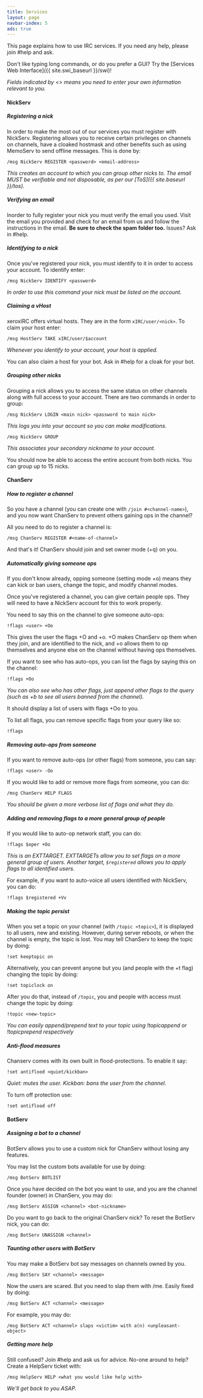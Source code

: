 ```yaml
---
title: Services
layout: page
navbar-index: 5
ads: true
---
```


This page explains how to use IRC services. If you need any help, please join #help and ask.

Don't like typing long commands, or do you prefer a GUI? Try the [Services Web Interface]({{ site.swi_baseurl }}/swi)!

*Fields indicated by <> means you need to enter your own information relevant to you.*

#### NickServ

##### Registering a nick

In order to make the most out of our services you must register with NickServ. Registering allows you to receive certain privileges on channels on channels, have a cloaked hostmask and other benefits such as using MemoServ to send offline messages. This is done by:

~~~
/msg NickServ REGISTER <password> <email-address>
~~~

*This creates an account to which you can group other nicks to. The email MUST be verifiable and not disposable, as per our [ToS]({{ site.baseurl }}/tos).*

##### Verifying an email

Inorder to fully register your nick you must verify the email you used. Visit the email you provided and check for an email from us and follow the instructions in the email. **Be sure to check the spam folder too.** Issues? Ask in #help.

##### Identifying to a nick

Once you've registered your nick, you must identify to it in order to access your account. To identify enter:

~~~
/msg NickServ IDENTIFY <password>
~~~

*In order to use this command your nick must be listed on the account.*

##### Claiming a vHost

xeroxIRC offers virtual hosts. They are in the form `xIRC/user/<nick>`. To claim your host enter:

~~~
/msg HostServ TAKE xIRC/user/$account
~~~

*Whenever you identify to your account, your host is applied.*

You can also claim a host for your bot. Ask in #help for a cloak for your bot.

##### Grouping other nicks

Grouping a nick allows you to access the same status on other channels along with full access to your account. There are two commands in order to group:

~~~
/msg NickServ LOGIN <main nick> <password to main nick>
~~~

*This logs you into your account so you can make modifications.*

~~~
/msg NickServ GROUP
~~~

*This associates your secondary nickname to your account.*

You should now be able to access the entire account from both nicks. You can group up to 15 nicks.

#### ChanServ

##### How to register a channel

So you have a channel (you can create one with `/join #<channel-name>`), and you now want ChanServ to prevent others gaining ops in the channel?

All you need to do to register a channel is:

~~~
/msg ChanServ REGISTER #<name-of-channel>
~~~

And that's it! ChanServ should join and set owner mode (+q) on you.

##### Automatically giving someone ops

If you don't know already, opping someone (setting mode +o) means they can kick or ban users, change the topic, and modify channel modes.

Once you've registered a channel, you can give certain people ops. They will need to have a NickServ account for this to work properly.

You need to say this on the channel to give someone auto-ops:

~~~
!flags <user> +Oo
~~~

This gives the user the flags +O and +o. +O makes ChanServ op them when they join, and are identified to the nick, and +o allows them to op themselves and anyone else on the channel without having ops themselves.

If you want to see who has auto-ops, you can list the flags by saying this on the channel:

~~~
!flags +Oo
~~~

*You can also see who has other flags, just append other flags to the query (such as +b to see all users banned from the channel).*

It should display a list of users with flags +Oo to you.

To list all flags, you can remove specific flags from your query like so:

~~~
!flags
~~~

##### Removing auto-ops from someone

If you want to remove auto-ops (or other flags) from someone, you can say:

~~~
!flags <user> -Oo
~~~

If you would like to add or remove more flags from someone, you can do:

~~~
/msg ChanServ HELP FLAGS
~~~

*You should be given a more verbose list of flags and what they do.*

##### Adding and removing flags to a more general group of people

If you would like to auto-op network staff, you can do:

~~~
!flags $oper +Oo
~~~

*This is an EXTTARGET. EXTTARGETs allow you to set flags on a more general group of users. Another target,  `$registered` allows you to apply flags to all identified users.*

For example, if you want to auto-voice all users identified with NickServ, you can do:

~~~
!flags $registered +Vv
~~~

##### Making the topic persist

When you set a topic on your channel (with `/topic <topic>`), it is displayed to all users, new and existing. However, during server reboots, or when the channel is empty, the topic is lost. You may tell ChanServ to keep the topic by doing:

~~~
!set keeptopic on
~~~

Alternatively, you can prevent anyone but you (and people with the +t flag) changing the topic by doing:

~~~
!set topiclock on
~~~

After you do that, instead of `/topic`, you and people with access must change the topic by doing:

~~~
!topic <new-topic>
~~~

*You can easily append/prepend text to your topic using !topicappend or !topicprepend respectively*

##### Anti-flood measures

Chanserv comes with its own built in flood-protections. To enable it say:

~~~
!set antiflood <quiet/kickban>
~~~

*Quiet: mutes the user.*
*Kickban: bans the user from the channel.*

To turn off protection use:

~~~
!set antiflood off
~~~

#### BotServ

##### Assigning a bot to a channel

BotServ allows you to use a custom nick for ChanServ without losing any features.

You may list the custom bots available for use by doing:

~~~
/msg BotServ BOTLIST
~~~

Once you have decided on the bot you want to use, and you are the channel founder (owner) in ChanServ, you may do:

~~~
/msg BotServ ASSIGN <channel> <bot-nickname>
~~~

Do you want to go back to the original ChanServ nick? To reset the BotServ nick, you can do:

~~~
/msg BotServ UNASSIGN <channel>
~~~

##### Taunting other users with BotServ

You may make a BotServ bot say messages on channels owned by you.

~~~
/msg BotServ SAY <channel> <message>
~~~

Now the users are scared. But you need to slap them with /me. Easily fixed by doing:

~~~
/msg BotServ ACT <channel> <message>
~~~

For example, you may do:

~~~
/msg BotServ ACT <channel> slaps <victim> with a(n) <unpleasant-object>
~~~

##### Getting more help

Still confused? Join #help and ask us for advice. No-one around to help? Create a HelpServ ticket with:

~~~
/msg HelpServ HELP <what you would like help with>
~~~

*We'll get back to you ASAP.*
